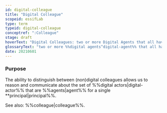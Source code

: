 ```yaml
---
id: digital-colleague
title: "Digital Colleague"
scopeid: essifLab
type: term
typeid: digital-colleague
conceptref: ":Colleague"
stage: draft
hoverText: "Digital Colleagues: two or more Digital Agents that all have the same Principal (i.e. Party on whose behalf they exeucte Actions)."
glossaryText: "two or more %%digital agents^digital-agent%% that all have the same %%principal^principal%% (i.e. %%party^party%% on whose behalf they exeucte %%actions^action%%)."
date: 20210601
---
```


### Purpose
The ability to distinguish between (non)digital colleagues allows us to reason and communicate about the set of %%digital actors|digital-actor%% that are %%agents|agent%% for a single **principal|principal%%.

See also: %%colleague|colleague%%.
